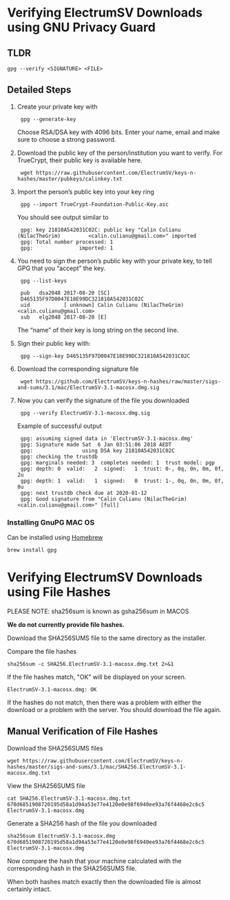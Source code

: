 # Verifying ElectrumSV Downloads using GNU Privacy Guard

## TLDR

    gpg --verify <SIGNATURE> <FILE>

## Detailed Steps
1. Create your private key with

        gpg --generate-key

    Choose RSA/DSA key with 4096 bits.
    Enter your name, email and make sure to choose a strong password.

2. Download the public key of the person/institution you want to verify. For TrueCrypt, their public key is available here.

        wget https://raw.githubusercontent.com/ElectrumSV/keys-n-hashes/master/pubkeys/calinkey.txt

3. Import the person’s public key into your key ring

        gpg --import TrueCrypt-Foundation-Public-Key.asc

    You should see output similar to

        gpg: key 21810A542031C02C: public key "Calin Culianu (NilacTheGrim)         <calin.culianu@gmail.com>" imported
        gpg: Total number processed: 1
        gpg:               imported: 1

4. You need to sign the person’s public key with your private key, to tell GPG that you “accept” the key.

        gpg --list-keys

        pub   dsa2048 2017-08-20 [SC]
        D465135F97D0047E18E99DC321810A542031C02C
        uid           [ unknown] Calin Culianu (NilacTheGrim) <calin.culianu@gmail.com>
        sub   elg2048 2017-08-20 [E]

    The “name” of their key is long string on the second line.

5. Sign their public key with:

        gpg --sign-key D465135F97D0047E18E99DC321810A542031C02C

6. Download the corresponding signature file

        wget https://github.com/ElectrumSV/keys-n-hashes/raw/master/sigs-and-sums/3.1/mac/ElectrumSV-3.1-macosx.dmg.sig

7. Now you can verify the signature of the file you downloaded

        gpg --verify ElectrumSV-3.1-macosx.dmg.sig

    Example of successful output

        gpg: assuming signed data in 'ElectrumSV-3.1-macosx.dmg'
        gpg: Signature made Sat  6 Jan 03:51:06 2018 AEDT
        gpg:                using DSA key 21810A542031C02C
        gpg: checking the trustdb
        gpg: marginals needed: 3  completes needed: 1  trust model: pgp
        gpg: depth: 0  valid:   2  signed:   1  trust: 0-, 0q, 0n, 0m, 0f, 2u
        gpg: depth: 1  valid:   1  signed:   0  trust: 1-, 0q, 0n, 0m, 0f, 0u
        gpg: next trustdb check due at 2020-01-12
        gpg: Good signature from "Calin Culianu (NilacTheGrim) <calin.culianu@gmail.com>" [full]

### Installing GnuPG MAC OS
Can be installed using [Homebrew](https://brew.sh/)

    brew install gpg

# Verifying ElectrumSV Downloads using File Hashes
PLEASE NOTE: sha256sum is known as gsha256sum in MACOS

**We do not currently provide file hashes.**

Download the SHA256SUMS file to the same directory as the installer.


Compare the file hashes

    sha256sum -c SHA256.ElectrumSV-3.1-macosx.dmg.txt 2>&1

If the file hashes match, "OK" will be displayed on your screen.

    ElectrumSV-3.1-macosx.dmg: OK

If the hashes do not match, then there was a problem with either the download or a problem with the server. You should download the file again.

## Manual Verification of File Hashes

Download the SHA256SUMS files

    wget https://raw.githubusercontent.com/ElectrumSV/keys-n-hashes/master/sigs-and-sums/3.1/mac/SHA256.ElectrumSV-3.1-macosx.dmg.txt

View the SHA256SUMS file

    cat SHA256.ElectrumSV-3.1-macosx.dmg.txt
    670d6851908720195d58a1d94a53e77e4120e0e98f6940ee93a76f4468e2c6c5  ElectrumSV-3.1-macosx.dmg

Generate a SHA256 hash of the file you downloaded

    sha256sum ElectrumSV-3.1-macosx.dmg
    670d6851908720195d58a1d94a53e77e4120e0e98f6940ee93a76f4468e2c6c5  ElectrumSV-3.1-macosx.dmg

Now compare the hash that your machine calculated with the corresponding hash in the SHA256SUMS file.

When both hashes match exactly then the downloaded file is almost certainly intact.
